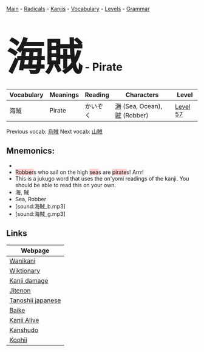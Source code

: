 <style> bigfont {font-size: 100px}</style>
[Main](../README.md) -
[Radicals](../radicals.md) -
[Kanjis](../kanjis.md) -
[Vocabulary](../vocabulary.md) -
[Levels](../levels.md) -
[Grammar](../grammar.md)
# <bigfont> 海賊</bigfont> - Pirate 

| Vocabulary | Meanings | Reading | Characters | Level |
| --- | --- | --- | --- | --- |
| 海賊 | Pirate | かいぞく |  [海](../kanjis/海.md) (Sea, Ocean), [賊](../kanjis/賊.md) (Robber) | [Level 57](../levels/wk_level57.md) |

Previous vocab: [烏賊](烏賊.md) Next vocab: [山賊](山賊.md) 

## Mnemonics:

* 
* <span style="background-color:#ffcccb"> Robber</span>s who sail on the high <span style="background-color:#ffcccb"> sea</span>s are <span style="background-color:#ffcccb"> pirate</span>s! Arrr!
* This is a jukugo word that uses the on'yomi readings of the kanji. You should be able to read this on your own.
* 海, 賊
* Sea, Robber
* [sound:海賊_b.mp3]
* [sound:海賊_g.mp3]


## Links 

| Webpage |
| --- |
| [Wanikani          ](https://www.wanikani.com/kanji/海賊) |
| [Wiktionary        ](https://en.wiktionary.org/wiki/海賊) |
| [Kanji damage      ](http://www.kanjidamage.com/kanji/search?utf8=✓&q=海賊) |
| [Jitenon           ](https://jitenon.com/kanji/海賊) |
| [Tanoshii japanese ](https://www.tanoshiijapanese.com/dictionary/kanji.cfm?k=海賊) |
| [Baike             ](https://baike.baidu.com/item/海賊) |
| [Kanji Alive       ](https://app.kanjialive.com/海賊) |
| [Kanshudo          ](https://www.kanshudo.com/searchmn?q=海賊) |
| [Koohii            ](https://kanji.koohii.com/study/kanji/海賊) |
